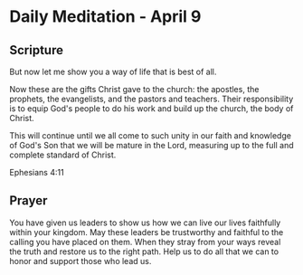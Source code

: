# Daily Meditation - April 9

## Scripture

But now let me show you a way of life that is best of all.

Now these are the gifts Christ gave to the church: the apostles, the prophets,
the evangelists, and the pastors and teachers. Their responsibility is to equip
God's people to do his work and build up the church, the body of Christ. 

This
will continue until we all come to such unity in our faith and knowledge of
God's Son that we will be mature in the Lord, measuring up to the full and
complete standard of Christ.

Ephesians 4:11


## Prayer

You have given us leaders to show us how we can live our lives faithfully 
within your kingdom.   May these leaders be trustworthy and faithful to the
calling you have placed on them. When they stray from your ways reveal the
truth and restore us to the right path.  Help us to do all that we can to
honor and support those who lead us.

